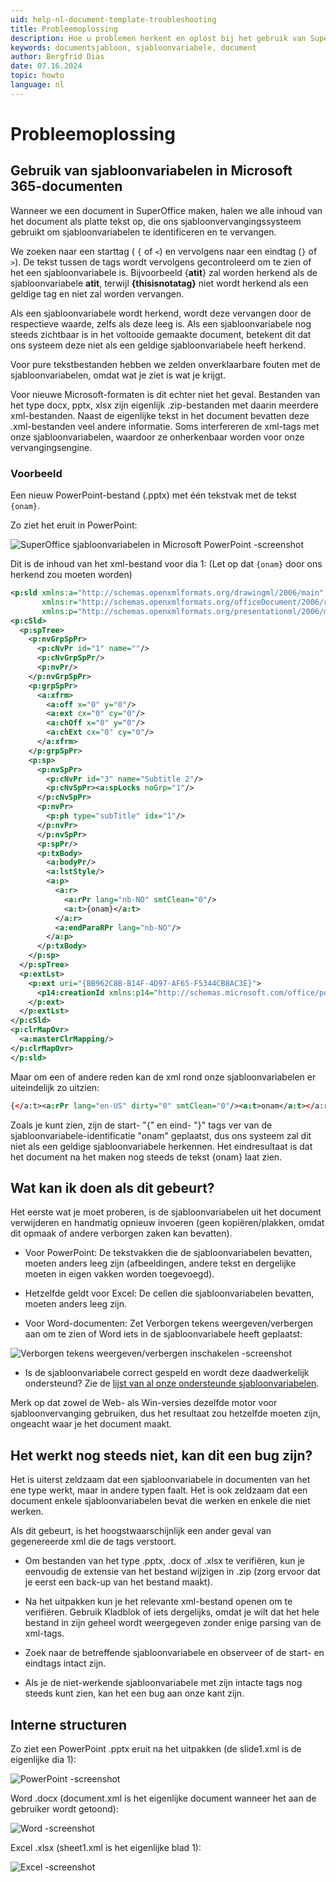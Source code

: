 ```yaml
---
uid: help-nl-document-template-troubleshooting
title: Probleemoplossing
description: Hoe u problemen herkent en oplost bij het gebruik van SuperOffice-sjabloonvariabelen in Microsoft 365-documenten.
keywords: documentsjabloon, sjabloonvariabele, document
author: Bergfrid Dias
date: 07.16.2024
topic: howto
language: nl
---
```


# Probleemoplossing

## Gebruik van sjabloonvariabelen in Microsoft 365-documenten

Wanneer we een document in SuperOffice maken, halen we alle inhoud van het document als platte tekst op, die ons sjabloonvervangingssysteem gebruikt om sjabloonvariabelen te identificeren en te vervangen.

We zoeken naar een starttag ( `{` of `<`) en vervolgens naar een eindtag (`}` of `>`). De tekst tussen de tags wordt vervolgens gecontroleerd om te zien of het een sjabloonvariabele is. Bijvoorbeeld {**atit**} zal worden herkend als de sjabloonvariabele **atit**, terwijl **{thisisnotatag}** niet wordt herkend als een geldige tag en niet zal worden vervangen.

Als een sjabloonvariabele wordt herkend, wordt deze vervangen door de respectieve waarde, zelfs als deze leeg is. Als een sjabloonvariabele nog steeds zichtbaar is in het voltooide gemaakte document, betekent dit dat ons systeem deze niet als een geldige sjabloonvariabele heeft herkend.

Voor pure tekstbestanden hebben we zelden onverklaarbare fouten met de sjabloonvariabelen, omdat wat je ziet is wat je krijgt.

Voor nieuwe Microsoft-formaten is dit echter niet het geval. Bestanden van het type docx, pptx, xlsx zijn eigenlijk .zip-bestanden met daarin meerdere xml-bestanden. Naast de eigenlijke tekst in het document bevatten deze .xml-bestanden veel andere informatie. Soms interfereren de xml-tags met onze sjabloonvariabelen, waardoor ze onherkenbaar worden voor onze vervangingsengine.

### Voorbeeld

Een nieuw PowerPoint-bestand (.pptx) met één tekstvak met de tekst `{onam}`.

Zo ziet het eruit in PowerPoint:

![SuperOffice sjabloonvariabelen in Microsoft PowerPoint -screenshot][img1]

Dit is de inhoud van het xml-bestand voor dia 1: (Let op dat `{onam}` door ons herkend zou moeten worden)

```xml
<p:sld xmlns:a="http://schemas.openxmlformats.org/drawingml/2006/main"
       xmlns:r="http://schemas.openxmlformats.org/officeDocument/2006/relationships"
       xmlns:p="http://schemas.openxmlformats.org/presentationml/2006/main">
<p:cSld>
  <p:spTree>
    <p:nvGrpSpPr>
      <p:cNvPr id="1" name=""/>
      <p:cNvGrpSpPr/>
      <p:nvPr/>
    </p:nvGrpSpPr>
    <p:grpSpPr>
      <a:xfrm>
        <a:off x="0" y="0"/>
        <a:ext cx="0" cy="0"/>
        <a:chOff x="0" y="0"/>
        <a:chExt cx="0" cy="0"/>
      </a:xfrm>
    </p:grpSpPr>
    <p:sp>
      <p:nvSpPr>
        <p:cNvPr id="3" name="Subtitle 2"/>
        <p:cNvSpPr><a:spLocks noGrp="1"/>
      </p:cNvSpPr>
      <p:nvPr>
        <p:ph type="subTitle" idx="1"/>
      </p:nvPr>
      </p:nvSpPr>
      <p:spPr/>
      <p:txBody>
        <a:bodyPr/>
        <a:lstStyle/>
        <a:p>
          <a:r>
            <a:rPr lang="nb-NO" smtClean="0"/>
            <a:t>{onam}</a:t>
          </a:r>
          <a:endParaRPr lang="nb-NO"/>
        </a:p>
      </p:txBody>
    </p:sp>
  </p:spTree>
  <p:extLst>
    <p:ext uri="{BB962C8B-B14F-4D97-AF65-F5344CB8AC3E}">
      <p14:creationId xmlns:p14="http://schemas.microsoft.com/office/powerpoint/2010/main" val="3005012355"/>
    </p:ext>
  </p:extLst>
</p:cSld>
<p:clrMapOvr>
  <a:masterClrMapping/>
</p:clrMapOvr>
</p:sld>
```

Maar om een of andere reden kan de xml rond onze sjabloonvariabelen er uiteindelijk zo uitzien:

```xml
{</a:t><a:rPr lang="en-US" dirty="0" smtClean="0"/><a:t>onam</a:t></a:r><a:r><a:rPr lang="en-US" smtClean="0"/><a:t>}
```

Zoals je kunt zien, zijn de start- "{" en eind- "}" tags ver van de sjabloonvariabele-identificatie "onam" geplaatst, dus ons systeem zal dit niet als een geldige sjabloonvariabele herkennen. Het eindresultaat is dat het document na het maken nog steeds de tekst {onam} laat zien.

## Wat kan ik doen als dit gebeurt?

Het eerste wat je moet proberen, is de sjabloonvariabelen uit het document verwijderen en handmatig opnieuw invoeren (geen kopiëren/plakken, omdat dit opmaak of andere verborgen zaken kan bevatten).

* Voor PowerPoint: De tekstvakken die de sjabloonvariabelen bevatten, moeten anders leeg zijn (afbeeldingen, andere tekst en dergelijke moeten in eigen vakken worden toegevoegd).

* Hetzelfde geldt voor Excel: De cellen die sjabloonvariabelen bevatten, moeten anders leeg zijn.

* Voor Word-documenten: Zet Verborgen tekens weergeven/verbergen aan om te zien of Word iets in de sjabloonvariabele heeft geplaatst:

![Verborgen tekens weergeven/verbergen inschakelen -screenshot][img2]

* Is de sjabloonvariabele correct gespeld en wordt deze daadwerkelijk ondersteund? Zie de [lijst van al onze ondersteunde sjabloonvariabelen][1].

Merk op dat zowel de Web- als Win-versies dezelfde motor voor sjabloonvervanging gebruiken, dus het resultaat zou hetzelfde moeten zijn, ongeacht waar je het document maakt.

## Het werkt nog steeds niet, kan dit een bug zijn?

Het is uiterst zeldzaam dat een sjabloonvariabele in documenten van het ene type werkt, maar in andere typen faalt. Het is ook zeldzaam dat een document enkele sjabloonvariabelen bevat die werken en enkele die niet werken.

Als dit gebeurt, is het hoogstwaarschijnlijk een ander geval van gegenereerde xml die de tags verstoort.

* Om bestanden van het type .pptx, .docx of .xlsx te verifiëren, kun je eenvoudig de extensie van het bestand wijzigen in .zip (zorg ervoor dat je eerst een back-up van het bestand maakt).

* Na het uitpakken kun je het relevante xml-bestand openen om te verifiëren. Gebruik Kladblok of iets dergelijks, omdat je wilt dat het hele bestand in zijn geheel wordt weergegeven zonder enige parsing van de xml-tags.

* Zoek naar de betreffende sjabloonvariabele en observeer of de start- en eindtags intact zijn.

* Als je de niet-werkende sjabloonvariabele met zijn intacte tags nog steeds kunt zien, kan het een bug aan onze kant zijn.

## Interne structuren

Zo ziet een PowerPoint .pptx eruit na het uitpakken (de slide1.xml is de eigenlijke dia 1):

![PowerPoint -screenshot][img4]

Word .docx (document.xml is het eigenlijke document wanneer het aan de gebruiker wordt getoond):

![Word -screenshot][img5]

Excel .xlsx (sheet1.xml is het eigenlijke blad 1):

![Excel -screenshot][img6]

<!-- Referenced links -->
[1]: ../variables/index.md

<!-- Referenced images -->
[img1]: ../../../../media/loc/en/document/troubleshoot-tempvar.png
[img2]: ../../../../media/loc/en/document/troubleshoot-tempvar-1.png
[img4]: ../../../../media/loc/en/document/troubleshoot-tempvar-2.png
[img5]: ../../../../media/loc/en/document/troubleshoot-tempvar-3.png
[img6]: ../../../../media/loc/en/document/troubleshoot-tempvar-4.png
